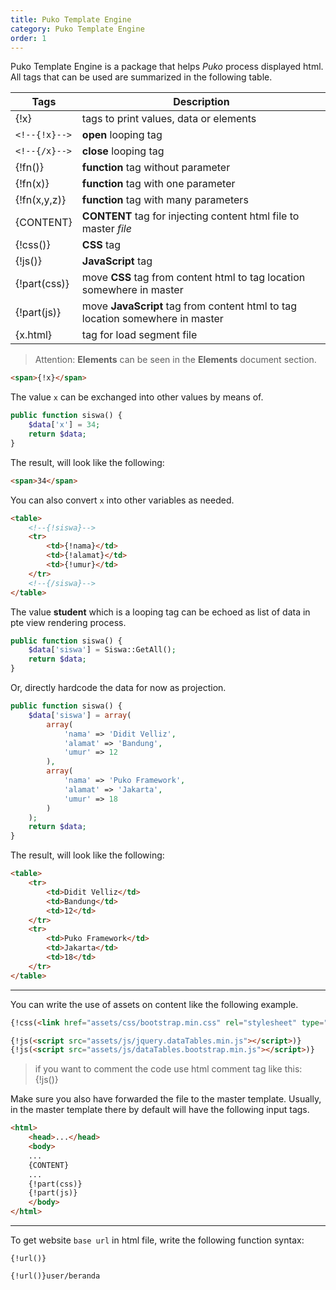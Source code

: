 ```yaml
---
title: Puko Template Engine
category: Puko Template Engine
order: 1
---
```


Puko Template Engine is a package that helps *Puko* process displayed html.
All tags that can be used are summarized in the following table.

|Tags|Description|
|---|---|
| {!x} | tags to print values, data or elements |
| `<!--{!x}-->` | **open** looping tag |
| `<!--{/x}-->` | **close** looping tag |
| {!fn()} | **function** tag without parameter |
| {!fn(x)} | **function** tag with one parameter |
| {!fn(x,y,z)} | **function** tag with many parameters |
| {CONTENT} | **CONTENT** tag for injecting content html file to master *file* |
| {!css(<link href="" rel="stylesheet" type="text/css" />)} | **CSS** tag |
| {!js(<script src="" type="text/javascript"></script>)} | **JavaScript** tag |
| {!part(css)} | move **CSS** tag from content html to tag location somewhere in master |
| {!part(js)} | move **JavaScript** tag from content html to tag location somewhere in master |
| {x.html} | tag for load segment file |

> Attention: **Elements** can be seen in the **Elements** document section.

```html
<span>{!x}</span>
```

The value `x` can be exchanged into other values by means of.

```php
public function siswa() {
    $data['x'] = 34;
    return $data;
}
```

The result, will look like the following:

```html
<span>34</span>
```

You can also convert `x` into other variables as needed.

```html
<table>
    <!--{!siswa}-->
    <tr>
        <td>{!nama}</td>
        <td>{!alamat}</td>
        <td>{!umur}</td>
    </tr>
    <!--{/siswa}-->
</table>
```

The value **student** which is a looping tag can be echoed as list of data in pte view rendering process.

```php
public function siswa() {
    $data['siswa'] = Siswa::GetAll();
    return $data;
}
```

Or, directly hardcode the data for now as projection.

```php
public function siswa() {
    $data['siswa'] = array(
        array(
            'nama' => 'Didit Velliz',
            'alamat' => 'Bandung',
            'umur' => 12
        ),
        array(
            'nama' => 'Puko Framework',
            'alamat' => 'Jakarta',
            'umur' => 18
        )
    );
    return $data;
}
```

The result, will look like the following:

```html
<table>
    <tr>
        <td>Didit Velliz</td>
        <td>Bandung</td>
        <td>12</td>
    </tr>
    <tr>
        <td>Puko Framework</td>
        <td>Jakarta</td>
        <td>18</td>
    </tr>
</table>
```

---

You can write the use of assets on content like the following example.

```html
{!css(<link href="assets/css/bootstrap.min.css" rel="stylesheet" type="text/css"/>)}

{!js(<script src="assets/js/jquery.dataTables.min.js"></script>)}
{!js(<script src="assets/js/dataTables.bootstrap.min.js"></script>)}
```

> if you want to comment the code use html comment tag like this: {!js(<!--<script src="...bootstrap.min.js"></script>-->)}

Make sure you also have forwarded the file to the master template.
Usually, in the master template there by default will have the following input tags.

```html
<html>
    <head>...</head>
    <body>
    ...
    {CONTENT}
    ...
    {!part(css)}
    {!part(js)}
    </body>
</html>
```

---

To get website `base url` in html file, write the following function syntax:

```text
{!url()}
```

```text
{!url()}user/beranda
```
